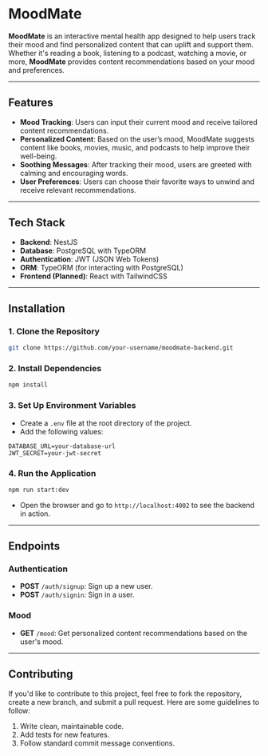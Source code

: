 # **MoodMate**

**MoodMate** is an interactive mental health app designed to help users track their mood and find personalized content that can uplift and support them. Whether it's reading a book, listening to a podcast, watching a movie, or more, **MoodMate** provides content recommendations based on your mood and preferences.

---

## **Features**

- **Mood Tracking**: Users can input their current mood and receive tailored content recommendations.
- **Personalized Content**: Based on the user’s mood, MoodMate suggests content like books, movies, music, and podcasts to help improve their well-being.
- **Soothing Messages**: After tracking their mood, users are greeted with calming and encouraging words.
- **User Preferences**: Users can choose their favorite ways to unwind and receive relevant recommendations.

---

## **Tech Stack**

- **Backend**: NestJS
- **Database**: PostgreSQL with TypeORM
- **Authentication**: JWT (JSON Web Tokens)
- **ORM**: TypeORM (for interacting with PostgreSQL)
- **Frontend (Planned)**: React with TailwindCSS

---

## **Installation**

### 1. Clone the Repository
```bash
git clone https://github.com/your-username/moodmate-backend.git
```

### 2. Install Dependencies
```bash
npm install
```

### 3. Set Up Environment Variables
- Create a `.env` file at the root directory of the project.
- Add the following values:

```
DATABASE_URL=your-database-url
JWT_SECRET=your-jwt-secret
```

### 4. Run the Application
```bash
npm run start:dev
```

- Open the browser and go to `http://localhost:4002` to see the backend in action.

---

## **Endpoints**

### Authentication
- **POST** `/auth/signup`: Sign up a new user.
- **POST** `/auth/signin`: Sign in a user.

### Mood
- **GET** `/mood`: Get personalized content recommendations based on the user's mood.

---

## **Contributing**

If you'd like to contribute to this project, feel free to fork the repository, create a new branch, and submit a pull request. Here are some guidelines to follow:

1. Write clean, maintainable code.
2. Add tests for new features.
3. Follow standard commit message conventions.
